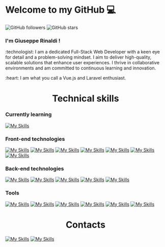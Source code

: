 <h1>Welcome to my GitHub 💻</h1>

![GitHub followers](https://img.shields.io/github/followers/rinox3005?style=social)
![GitHub stars](https://img.shields.io/github/stars/rinox3005?style=social)

<h3>I'm Giuseppe Rinaldi !</h3>

<p>:technologist: I am a dedicated Full-Stack Web Developer with a keen eye for detail and a problem-solving
mindset. I aim to deliver high-quality, scalable solutions that enhance user experiences. I thrive in collaborative environments and
am committed to continuous learning and innovation.
</p>

<p>:heart: I am what you call a Vue.js and Laravel enthusiast.</p>

<h1 align="center">Technical skills</h1>
<h3 align="left">Currently learning</h3>

[![My Skills](https://skillicons.dev/icons?i=react)](https://react.dev/)

<h3>Front-end technologies</h3>

[![My Skills](https://skillicons.dev/icons?i=html)](https://www.w3schools.com/html/)
[![My Skills](https://skillicons.dev/icons?i=css)](https://www.w3schools.com/css/)
[![My Skills](https://skillicons.dev/icons?i=js)](https://www.w3schools.com/js/)
[![My Skills](https://skillicons.dev/icons?i=vue)](https://vuejs.org/)
[![My Skills](https://skillicons.dev/icons?i=vite)](https://vitejs.dev/)
[![My Skills](https://skillicons.dev/icons?i=bootstrap)](https://getbootstrap.com/)
[![My Skills](https://skillicons.dev/icons?i=sass)](https://sass-lang.com/)

<h3>Back-end technologies</h3>

[![My Skills](https://skillicons.dev/icons?i=nodejs)](https://nodejs.org/en)
[![My Skills](https://skillicons.dev/icons?i=php)](https://www.php.net/)
[![My Skills](https://skillicons.dev/icons?i=mysql)](https://www.mysql.com/)
[![My Skills](https://skillicons.dev/icons?i=laravel)](https://laravel.com/)
[![My Skills](https://skillicons.dev/icons?i=npm)](https://www.npmjs.com/)

<!-- <h3>Other technologies where I have notions</h3>

[![My Skills](https://skillicons.dev/icons?i=react)](https://skillicons.dev) -->

<h3>Tools</h3>

[![My Skills](https://skillicons.dev/icons?i=postman)](https://www.postman.com/)
[![My Skills](https://skillicons.dev/icons?i=vscode)](https://code.visualstudio.com/)
[![My Skills](https://skillicons.dev/icons?i=git)](https://git-scm.com/)
[![My Skills](https://skillicons.dev/icons?i=ps)](https://www.adobe.com/products/photoshop.html)
[![My Skills](https://skillicons.dev/icons?i=ai)](https://www.adobe.com/products/illustrator.html)
[![My Skills](https://skillicons.dev/icons?i=figma)](https://www.figma.com/)

<h1 align="center">Contacts</h1>

[![My Skills](https://skillicons.dev/icons?i=gmail)](mailto:peppe.rinox@gmail.com)
[![My Skills](https://skillicons.dev/icons?i=linkedin)](https://www.linkedin.com/in/giuseppe-rinaldi-4a38b558/)
